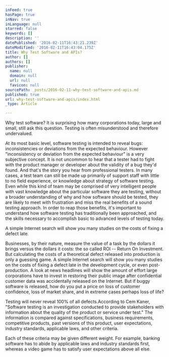 ```yaml
---
inFeed: true
hasPage: true
inNav: true
inLanguage: null
starred: false
keywords: []
description: ''
datePublished: '2016-02-11T16:43:21.239Z'
dateModified: '2016-02-11T16:43:04.175Z'
title: Why Test Software and APIs?
author: []
authors: []
publisher:
  name: null
  domain: null
  url: null
  favicon: null
sourcePath: _posts/2016-02-11-why-test-software-and-apis.md
published: true
url: why-test-software-and-apis/index.html
_type: Article

---
```

Why test software? It is surprising how many corporations today, large and small, still ask this question. Testing is often misunderstood and therefore undervalued.

At its most basic level, software testing is intended to reveal bugs: inconsistencies or deviations from the expected behaviour. However "inconsistency or deviation from the expected behaviour" is a very subjective concept. It is not uncommon to hear that a tester had to fight with the product manager or developer about the validity of a bug they'd found. And that's the story you hear from professional testers. In many cases, a test team can still be made up primarily of support staff with little to no field experience, or knowledge about strategy of software testing. Even while this kind of team may be comprised of very intelligent people with vast knowledge about the particular software they are testing, without a broader understanding of why and how software should be tested, they are likely to meet with frustration and miss the real benefits of a sound testing approach. In order to reap those benefits, it's important to understand how software testing has traditionally been approached, and the skills necessary to accomplish basic to advanced levels of testing today.

A simple Internet search will show you many studies on the costs of fixing a defect late.

Businesses, by their nature, measure the value of a task by the dollars it brings versus the dollars it costs: the so called ROI -- Return On Investment. But calculating the costs of a theoretical defect released into production is only a guessing game. A simple Internet search will show you many studies on the costs of fixing a defect late in the development cycle, or even post-production. A look at news headlines will show the amount of effort large corporations have to invest in restoring their public image after confidential customer data was accidentally released on the Internet. But if buggy software is released, how do you put a price on loss of customer confidence, loss of market share, and in extreme cases perhaps loss of life?

Testing will never reveal 100% of all defects.According to Cem Kaner, "Software testing is an investigation conducted to provide stakeholders with information about the quality of the product or service under test." The information is compared against specifications, business requirements, competitive products, past versions of this product, user expectations, industry standards, applicable laws, and other criteria.

Each of these criteria may be given different weight. For example, banking software has to abide by applicable laws and industry standards first, whereas a video game has to satisfy user expectations above all else.